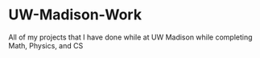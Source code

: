 # UW-Madison-Work
All of my projects that I have done while at UW Madison while completing Math, Physics, and CS
